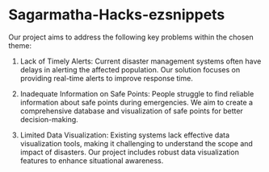 # Sagarmatha-Hacks-ezsnippets
Our project aims to address the following key problems within the chosen theme:

1. Lack of Timely Alerts: Current disaster management systems often have delays in alerting the affected population. Our solution focuses on providing real-time alerts to improve response time.

2. Inadequate Information on Safe Points: People struggle to find reliable information about safe points during emergencies. We aim to create a comprehensive database and visualization of safe points for better decision-making.

3. Limited Data Visualization: Existing systems lack effective data visualization tools, making it challenging to understand the scope and impact of disasters. Our project includes robust data visualization features to enhance situational awareness.



